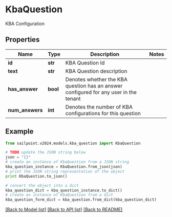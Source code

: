 # KbaQuestion

KBA Configuration

## Properties

Name | Type | Description | Notes
------------ | ------------- | ------------- | -------------
**id** | **str** | KBA Question Id | 
**text** | **str** | KBA Question description | 
**has_answer** | **bool** | Denotes whether the KBA question has an answer configured for any user in the tenant | 
**num_answers** | **int** | Denotes the number of KBA configurations for this question | 

## Example

```python
from sailpoint.v2024.models.kba_question import KbaQuestion

# TODO update the JSON string below
json = "{}"
# create an instance of KbaQuestion from a JSON string
kba_question_instance = KbaQuestion.from_json(json)
# print the JSON string representation of the object
print KbaQuestion.to_json()

# convert the object into a dict
kba_question_dict = kba_question_instance.to_dict()
# create an instance of KbaQuestion from a dict
kba_question_form_dict = kba_question.from_dict(kba_question_dict)
```
[[Back to Model list]](../README.md#documentation-for-models) [[Back to API list]](../README.md#documentation-for-api-endpoints) [[Back to README]](../README.md)


